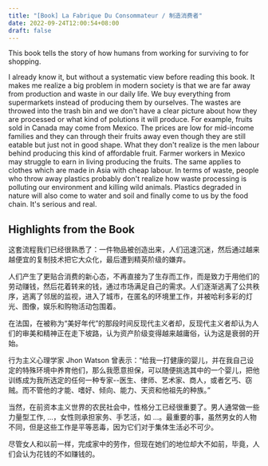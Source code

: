 ```yaml
---
title: "[Book] La Fabrique Du Consommateur / 制造消费者"
date: 2022-09-24T12:00:54+08:00
draft: false
---
```


This book tells the story of how humans from working for surviving to for shopping.

I already know it, but without a systematic view before reading this book. It makes me realize a big problem in modern society is that we are far away from production and waste in our daily life. We buy everything from supermarkets instead of producing them by ourselves. The wastes are throwed into the trash bin and we don't have a clear picture about how they are processed or what kind of polutions it will produce. For example, fruits sold in Canada may come from Mexico. The prices are low for mid-income families and they can through their fruits away even though they are still eatable but just not in good shape. What they don't realize is the men labour behind producing this kind of affordable fruit. Farmer workers in Mexico may struggle to earn in living producing the fruits. The same applies to clothes which are made in Asia with cheap labour. In terms of waste, people who throw away plastics probably don't realize how waste processing is polluting our environment and killing wild animals. Plastics degraded in nature will also come to water and soil and finally come to us by the food chain. It's serious and real.


## Highlights from the Book

这套流程我们已经很熟悉了：一件物品被创造出来，人们迅速沉迷，然后通过越来越便宜的复制技术把它大众化，最后遭到精英阶级的嫌弃。


人们产生了更贴合消费的新心态，不再直接为了生存而工作，而是致力于用他们的劳动赚钱，然后花着转来的钱，通过市场满足自己的需求。人们逐渐逃离了公共秩序，逃离了邻居的监视，进入了城市，在匿名的环境里工作，并被哈利多彩的灯光、图像，娱乐和购物活动包围着。


在法国，在被称为“美好年代”的那段时间反现代主义者却，反现代主义者却认为人们的审美和精神正在走下坡路，认为资产阶级变得越来越庸俗，认为这是衰弱的开始。


行为主义心理学家 Jhon Watson 曾表示：“给我一打健康的婴儿，并在我自己设定的特殊环境中养育他们，那么我愿意担保，可以随便挑选其中的一个婴儿，把他训练成为我所选定的任何一种专家--医生、律师、艺术家、商人，或者乞丐、窃贼。而不管他的才能、嗜好、倾向、能力、天资和他祖先的种族。”


当然，在前资本主义世界的农民社会中，性格分工已经很重要了。男人通常做一些力量型工作, ...，女性则承担家务、手艺活，如 ...。最重要的事，虽然男女的人物不同，但是这些工作是平等恶毒，因为它们对于集体生活必不可少。


尽管女人和以前一样，完成家中的劳作，但现在她们的地位却大不如前，毕竟，人们会认为花钱的不如赚钱的。
